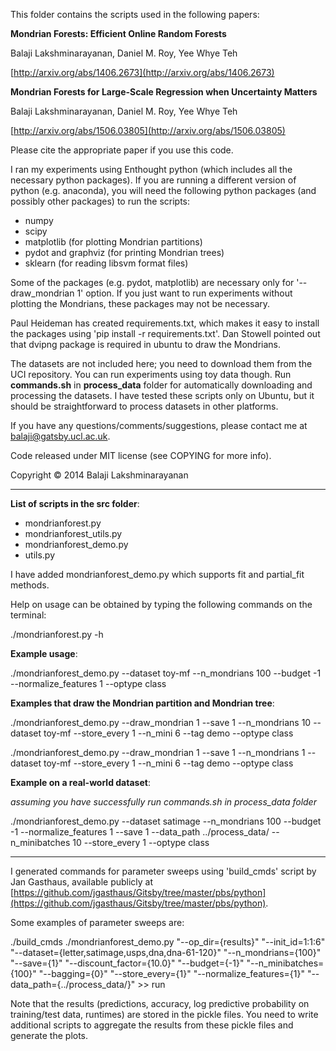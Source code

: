 This folder contains the scripts used in the following papers:

**Mondrian Forests: Efficient Online Random Forests**

Balaji Lakshminarayanan, Daniel M. Roy, Yee Whye Teh

[http://arxiv.org/abs/1406.2673](http://arxiv.org/abs/1406.2673)

**Mondrian Forests for Large-Scale Regression when Uncertainty Matters**

Balaji Lakshminarayanan, Daniel M. Roy, Yee Whye Teh

[http://arxiv.org/abs/1506.03805](http://arxiv.org/abs/1506.03805)

Please cite the appropriate paper if you use this code.


I ran my experiments using Enthought python (which includes all the necessary python packages).
If you are running a different version of python (e.g. anaconda), you will need the following python packages 
(and possibly other packages) to run the scripts:

* numpy
* scipy
* matplotlib (for plotting Mondrian partitions)
* pydot and graphviz (for printing Mondrian trees)
* sklearn (for reading libsvm format files)

Some of the packages (e.g. pydot, matplotlib) are necessary only for '--draw_mondrian 1' option. If you just want to run experiments
without plotting the Mondrians, these packages may not be necessary.

Paul Heideman has created requirements.txt, which makes it easy to install the packages using 'pip install -r requirements.txt'.
Dan Stowell pointed out that dvipng package is required in ubuntu to draw the Mondrians.


The datasets are not included here; you need to download them from the UCI repository. You can run 
experiments using toy data though. Run **commands.sh** in **process_data** folder for automatically 
downloading and processing the datasets. I have tested these scripts only on Ubuntu, but it should be straightforward to process datasets in other platforms.

If you have any questions/comments/suggestions, please contact me at 
[balaji@gatsby.ucl.ac.uk](mailto:balaji@gatsby.ucl.ac.uk).

Code released under MIT license (see COPYING for more info).

Copyright &copy; 2014 Balaji Lakshminarayanan

----------------------------------------------------------------------------

**List of scripts in the src folder**:

- mondrianforest.py
- mondrianforest_utils.py
- mondrianforest_demo.py
- utils.py

I have added mondrianforest_demo.py which supports fit and partial_fit methods.

Help on usage can be obtained by typing the following commands on the terminal:

./mondrianforest.py -h

**Example usage**:

./mondrianforest_demo.py --dataset toy-mf --n_mondrians 100 --budget -1 --normalize_features 1 --optype class

**Examples that draw the Mondrian partition and Mondrian tree**:

./mondrianforest_demo.py --draw_mondrian 1 --save 1 --n_mondrians 10 --dataset toy-mf --store_every 1 --n_mini 6 --tag demo --optype class

./mondrianforest_demo.py --draw_mondrian 1 --save 1 --n_mondrians 1 --dataset toy-mf --store_every 1 --n_mini 6 --tag demo --optype class

**Example on a real-world dataset**:

*assuming you have successfully run commands.sh in process_data folder*

./mondrianforest_demo.py --dataset satimage --n_mondrians 100 --budget -1 --normalize_features 1 --save 1 --data_path ../process_data/ --n_minibatches 10 --store_every 1 --optype class

----------------------------------------------------------------------------

I generated commands for parameter sweeps using 'build_cmds' script by Jan Gasthaus, available publicly at [https://github.com/jgasthaus/Gitsby/tree/master/pbs/python](https://github.com/jgasthaus/Gitsby/tree/master/pbs/python).

Some examples of parameter sweeps are:

./build_cmds ./mondrianforest_demo.py "--op_dir={results}" "--init_id=1:1:6" "--dataset={letter,satimage,usps,dna,dna-61-120}" "--n_mondrians={100}" "--save={1}"  "--discount_factor={10.0}" "--budget={-1}" "--n_minibatches={100}" "--bagging={0}" "--store_every={1}" "--normalize_features={1}" "--data_path={../process_data/}" >> run

Note that the results (predictions, accuracy, log predictive probability on training/test data, runtimes) are stored in the pickle files. 
You need to write additional scripts to aggregate the results from these pickle files and generate the plots.
